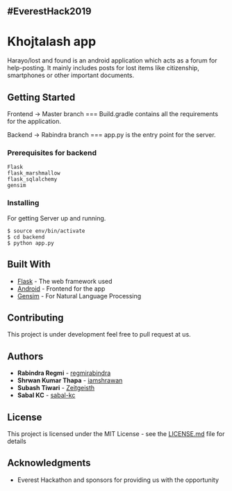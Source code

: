 <h2> #EverestHack2019

# Khojtalash app

Harayo/lost and found is an android application which acts as a forum for help-posting. It mainly includes posts for lost items like citizenship,
smartphones or other important documents.

## Getting Started

Frontend -> Master branch === Build.gradle contains all the requirements for the application.

Backend -> Rabindra branch === app.py is the entry point for the server.


### Prerequisites for backend


```
Flask
flask_marshmallow 
flask_sqlalchemy 
gensim

```

### Installing

For getting Server up and running.

```
$ source env/bin/activate
$ cd backend
$ python app.py
```


## Built With

* [Flask](https://www.fullstackpython.com/flask.html) - The web framework used
* [Android](https://www.android.com/) - Frontend for the app
* [Gensim](https://radimrehurek.com/gensim/) - For Natural Language Processing

## Contributing

This project is under development feel free to pull request at us.


## Authors

* **Rabindra Regmi** - [regmirabindra](https://github.com/regmirabindra)
* **Shrwan Kumar Thapa** - [iamshrawan](https://github.com/iamshrawan)
* **Subash Tiwari** - [Zeitgeisth](https://github.com/Zeitgeisth)
* **Sabal KC** - [sabal-kc](https://github.com/sabal-kc)






## License

This project is licensed under the MIT License - see the [LICENSE.md](LICENSE.md) file for details

## Acknowledgments

* Everest Hackathon and sponsors for providing us with the opportunity

